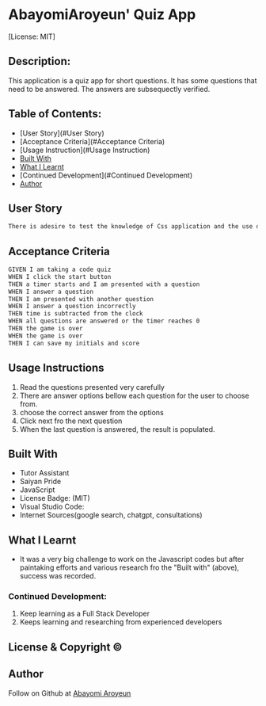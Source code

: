 # AbayomiAroyeun' Quiz App

[License: MIT]
  
## Description:
This application is a quiz app for short questions. It has some questions that need to be answered. The answers are subsequectly verified.

## Table of Contents:
- [User Story](#User Story)
- [Acceptance Criteria](#Acceptance Criteria)
- [Usage Instruction](#Usage Instruction)
- [Built With](#Built-With)
- [What I Learnt](#What-I-Learnt)
- [Continued Development](#Continued Development)
- [Author](#Author)


## User Story
```md
There is adesire to test the knowledge of Css application and the use of codes to set up a quiz application. The following criteria shows execution of the the codes nbased on Javascript fundamentals.
```

## Acceptance Criteria
```md
GIVEN I am taking a code quiz
WHEN I click the start button
THEN a timer starts and I am presented with a question
WHEN I answer a question
THEN I am presented with another question
WHEN I answer a question incorrectly
THEN time is subtracted from the clock
WHEN all questions are answered or the timer reaches 0
THEN the game is over
WHEN the game is over
THEN I can save my initials and score

```

## Usage Instructions
1. Read the questions presented very carefully
2. There are answer options bellow each question for the user to choose from.
3. choose the correct answer from the options
4. Click next fro the next question
5. When the last question is answered, the result is populated.



## Built With
- Tutor Assistant
- Saiyan Pride
- JavaScript
- License Badge: (MIT)
- Visual Studio Code: 
- Internet Sources(google search, chatgpt, consultations)

## What I Learnt
- It was a very big challenge to work on the Javascript codes but after paintaking efforts and various research fro the "Built with" (above), success was recorded.
### Continued Development:
1. Keep learning as a Full Stack Developer
2. Keeps learning and researching from experienced developers
## License & Copyright ©
  


## Author

Follow on Github at [Abayomi Aroyeun](https://github.com/AbayomiAroyeun)